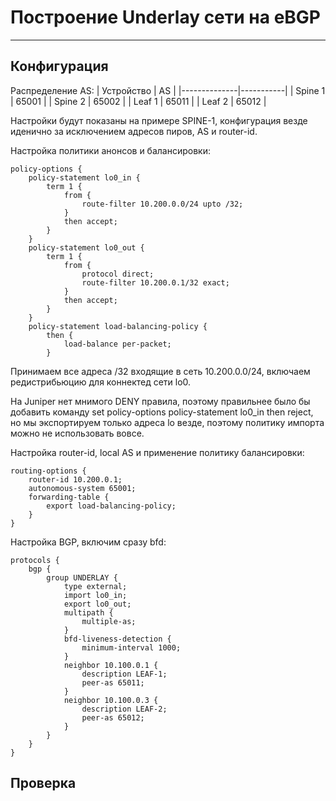 # Построение Underlay сети на eBGP
---
## Конфигурация

Распределение AS:
| Устройство   | AS |
|--------------|-----------|
| Spine 1      | 65001 |
| Spine 2      | 65002 |
| Leaf 1       | 65011 |
| Leaf 2       | 65012 |


Настройки будут показаны на примере SPINE-1, конфигурация везде иденично за исключением адресов пиров, AS и router-id.

Настройка политики анонсов и балансировки:
```
policy-options {
    policy-statement lo0_in {
        term 1 {                        
            from {
                route-filter 10.200.0.0/24 upto /32;
            }
            then accept;
        }
    }
    policy-statement lo0_out {
        term 1 {
            from {
                protocol direct;
                route-filter 10.200.0.1/32 exact;
            }
            then accept;
        }
    }
    policy-statement load-balancing-policy {
        then {
            load-balance per-packet;
        }
```
Принимаем все адреса /32 входящие в сеть 10.200.0.0/24, включаем редистрибьюцию для коннектед сети lo0.

На Juniper нет мнимого DENY правила, поэтому правильнее было бы добавить команду set policy-options policy-statement lo0_in then reject, но мы экспортируем только адреса lo везде, поэтому политику импорта можно не использовать вовсе.


Настройка router-id, local AS и применение политику балансировки:
```
routing-options {
    router-id 10.200.0.1;
    autonomous-system 65001;
    forwarding-table {
        export load-balancing-policy;
    }
}
```

Настройка BGP, включим сразу bfd:
```
protocols {
    bgp {
        group UNDERLAY {                
            type external;
            import lo0_in;
            export lo0_out;
            multipath {
                multiple-as;
            }
            bfd-liveness-detection {
                minimum-interval 1000;
            }
            neighbor 10.100.0.1 {
                description LEAF-1;
                peer-as 65011;
            }
            neighbor 10.100.0.3 {
                description LEAF-2;
                peer-as 65012;
            }
        }
    }
}
```

## Проверка
